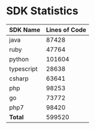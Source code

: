 # SDK Statistics

| SDK Name | Lines of Code |
| -------- | ------------- |
| java | 87428 |
| ruby | 47764 |
| python | 101604 |
| typescript | 28638 |
| csharp | 63641 |
| php | 98253 |
| go | 73772 |
| php7 | 98420 |
| **Total** | 599520 |
